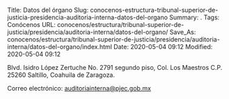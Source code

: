 Title: Datos del órgano
Slug: conocenos-estructura-tribunal-superior-de-justicia-presidencia-auditoria-interna-datos-del-organo
Summary: .
Tags: Conócenos
URL: conocenos/estructura/tribunal-superior-de-justicia/presidencia/auditoria-interna/datos-del-organo/
Save_As: conocenos/estructura/tribunal-superior-de-justicia/presidencia/auditoria-interna/datos-del-organo/index.html
Date: 2020-05-04 09:12
Modified: 2020-05-04 09:12



Blvd. Isidro López Zertuche No. 2791
segundo piso, Col. Los Maestros
C.P. 25260 
Saltillo, Coahuila de Zaragoza.

Correo electrónico: auditoriainterna@pjec.gob.mx



